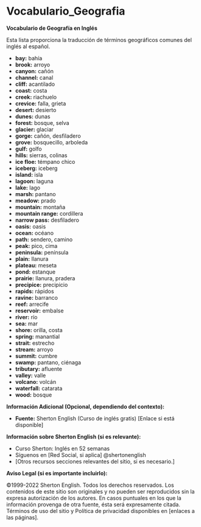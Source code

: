 # Vocabulario_Geografia



**Vocabulario de Geografía en Inglés**

Esta lista proporciona la traducción de términos geográficos comunes del inglés al español.

*   **bay:** bahía
*   **brook:** arroyo
*   **canyon:** cañón
*   **channel:** canal
*   **cliff:** acantilado
*   **coast:** costa
*   **creek:** riachuelo
*   **crevice:** falla, grieta
*   **desert:** desierto
*   **dunes:** dunas
*   **forest:** bosque, selva
*   **glacier:** glaciar
*   **gorge:** cañón, desfiladero
*   **grove:** bosquecillo, arboleda
*   **gulf:** golfo
*   **hills:** sierras, colinas
*   **ice floe:** témpano chico
*   **iceberg:** iceberg
*   **island:** isla
*   **lagoon:** laguna
*   **lake:** lago
*   **marsh:** pantano
*   **meadow:** prado
*   **mountain:** montaña
*   **mountain range:** cordillera
*   **narrow pass:** desfiladero
*   **oasis:** oasis
*   **ocean:** océano
*   **path:** sendero, camino
*   **peak:** pico, cima
*   **peninsula:** península
*   **plain:** llanura
*   **plateau:** meseta
*   **pond:** estanque
*   **prairie:** llanura, pradera
*   **precipice:** precipicio
*   **rapids:** rápidos
*   **ravine:** barranco
*   **reef:** arrecife
*   **reservoir:** embalse
*   **river:** río
*   **sea:** mar
*   **shore:** orilla, costa
*   **spring:** manantial
*   **strait:** estrecho
*   **stream:** arroyo
*   **summit:** cumbre
*   **swamp:** pantano, ciénaga
*   **tributary:** afluente
*   **valley:** valle
*   **volcano:** volcán
*   **waterfall:** catarata
*   **wood:** bosque

**Información Adicional (Opcional, dependiendo del contexto):**

*   **Fuente:** Sherton English (Curso de inglés gratis)    [Enlace si está disponible]

**Información sobre Sherton English (si es relevante):**

*   Curso Sherton: Inglés en 52 semanas
*   Síguenos en [Red Social, si aplica] @shertonenglish
*   [Otros recursos secciones relevantes del sitio, si es necesario.]

**Aviso Legal (si es importante incluirlo):**

©1999-2022 Sherton English. Todos los derechos reservados. Los contenidos de este sitio son originales y no pueden ser reproducidos sin la expresa autorización de los autores. En casos puntuales en los que la información provenga de otra fuente, ésta será expresamente citada. Términos de uso del sitio y Política de privacidad disponibles en [enlaces a las páginas].

